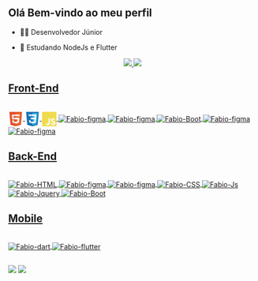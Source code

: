  ## Olá Bem-vindo ao meu perfil

  - 👨‍💻 Desenvolvedor Júnior 

  - 🎈 Estudando NodeJs e Flutter
<div align="center">
  <a href="https://github.com/fabio-sudo-apt">
  <img height="170em" src="https://github-readme-stats.vercel.app/api?username=fabio-sudo-apt&show_icons=true&theme=dracula&include_all_commits=true&count_private=true"/>
  <img height="170em" src="https://github-readme-stats.vercel.app/api/top-langs/?username=fabio-sudo-apt&layout=compact&lshow_icons=true&theme=dracula"/>
</div>
  
## Front-End
<div style="display: inline_block"><br>
  <img align="center" alt="Fabio-HTML" height="30" width="30" src="https://raw.githubusercontent.com/devicons/devicon/master/icons/html5/html5-original.svg">
 
  <img align="center" alt="Fabio-CSS" height="30" width="30"  src="https://raw.githubusercontent.com/devicons/devicon/master/icons/css3/css3-original.svg">
 
  <img align="center" alt="Fabio-Js" height="30" width="30"  src="https://raw.githubusercontent.com/devicons/devicon/master/icons/javascript/javascript-plain.svg">
  
  <img align="center" alt="Fabio-figma"  height="30" width="30"  src="https://cdn.jsdelivr.net/gh/devicons/devicon/icons/react/react-original.svg" />
  
  <img align="center" alt="Fabio-figma"  height="30" width="30"  src="https://cdn.jsdelivr.net/gh/devicons/devicon/icons/typescript/typescript-original.svg" />
 
  <img align="center" alt="Fabio-Boot"  height="30" width="30"   src="https://cdn.jsdelivr.net/gh/devicons/devicon/icons/bootstrap/bootstrap-plain-wordmark.svg" />
 
  <img align="center" alt="Fabio-figma"  height="30" width="30"  src="https://cdn.jsdelivr.net/gh/devicons/devicon/icons/figma/figma-original.svg" />
 
  <img align="center" alt="Fabio-figma"  height="30" width="30"  src="https://cdn.jsdelivr.net/gh/devicons/devicon/icons/git/git-original.svg" />
  
</div>
  
  ## Back-End
<div style="display: inline_block"><br>
  <img align="center" alt="Fabio-HTML" height="30" width="30"  src="https://cdn.jsdelivr.net/gh/devicons/devicon/icons/nodejs/nodejs-plain.svg">
 
  <img align="center" alt="Fabio-figma"  height="30" width="30"  src="https://cdn.jsdelivr.net/gh/devicons/devicon/icons/npm/npm-original-wordmark.svg" />
 
  <img align="center" alt="Fabio-figma"  height="30" width="30"  src="https://cdn.jsdelivr.net/gh/devicons/devicon/icons/yarn/yarn-original-wordmark.svg"/>
 
  <img align="center" alt="Fabio-CSS" height="30" width="30"  src="https://cdn.jsdelivr.net/gh/devicons/devicon/icons/express/express-original.svg">
 
  <img align="center" alt="Fabio-Js" height="30" width="30"  src="https://cdn.jsdelivr.net/gh/devicons/devicon/icons/firebase/firebase-plain-wordmark.svg">
 
  <img align="center" alt="Fabio-Jquery"  height="30" width="30"  src="https://cdn.jsdelivr.net/gh/devicons/devicon/icons/mongodb/mongodb-plain-wordmark.svg" />
 
  <img align="center" alt="Fabio-Boot" height="30" width="30"  src="https://cdn.jsdelivr.net/gh/devicons/devicon/icons/mysql/mysql-original-wordmark.svg"/>
</div>
 
  ## Mobile
<div style="display: inline_block"><br>
  <img align="center" alt="Fabio-dart" height="30" width="30"   src="https://cdn.jsdelivr.net/gh/devicons/devicon/icons/dart/dart-original.svg" />
 
 <img  align="center" alt="Fabio-flutter" height="30" width="30"  src="https://cdn.jsdelivr.net/gh/devicons/devicon/icons/flutter/flutter-original.svg" />
</div>
  
## 
<div>
 <div> 
  <a href = "mailto:fsfreita1190@gmail.com"><img src="https://img.shields.io/badge/-Gmail-%23333?style=for-the-badge&logo=gmail&logoColor=white" target="_blank"></a>
  <a href="https://www.linkedin.com/in/fábio-souza-b223601a3" target="_blank"><img src="https://img.shields.io/badge/-LinkedIn-%230077B5?style=for-the-badge&logo=linkedin&logoColor=white" target="_blank"></a> 
</div>
 
